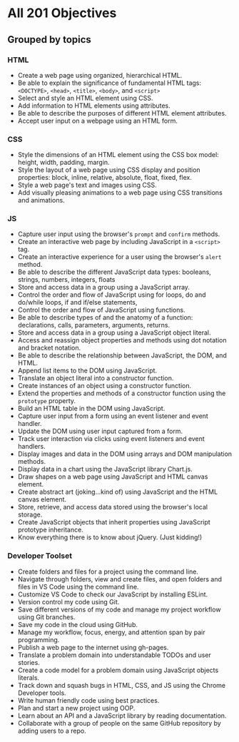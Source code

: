 # All 201 Objectives
## Grouped by topics

### HTML
- Create a web page using organized, hierarchical HTML.
- Be able to explain the significance of fundamental HTML tags: `<DOCTYPE>`, `<head>`, `<title>`, `<body>`, and `<script>`
- Select and style an HTML element using CSS.
- Add information to HTML elements using attributes.
- Be able to describe the purposes of different HTML element attributes.
- Accept user input on a webpage using an HTML form.

### CSS
- Style the dimensions of an HTML element using the CSS box model: height, width, padding, margin.
- Style the layout of a web page using CSS display and position properties: block, inline, relative, absolute, float, fixed, flex.
- Style a web page's text and images using CSS.
- Add visually pleasing animations to a web page using CSS transitions and animations.

### JS
- Capture user input using the browser's `prompt` and `confirm` methods.
- Create an interactive web page by including JavaScript in a `<script>` tag.
- Create an interactive experience for a user using the browser's `alert` method.
- Be able to describe the different JavaScript data types: booleans, strings, numbers, integers, floats
- Store and access data in a group using a JavaScript array.
- Control the order and flow of JavaScript using for loops, do and do/while loops, if and if/else statements,
- Control the order and flow of JavaScript using functions.
- Be able to describe types of and the anatomy of a function: declarations, calls, parameters, arguments, returns.
- Store and access data in a group using a JavaScript object literal.
- Access and reassign object properties and methods using dot notation and bracket notation.
- Be able to describe the relationship between JavaScript, the DOM, and HTML.
- Append list items to the DOM using JavaScript.
- Translate an object literal into a constructor function.
- Create instances of an object using a constructor function.
- Extend the properties and methods of a constructor function using the `prototype` property.
- Build an HTML table in the DOM using JavaScript.
- Capture user input from a form using an event listener and event handler.
- Update the DOM using user input captured from a form.
- Track user interaction via clicks using event listeners and event handlers.
- Display images and data in the DOM using arrays and DOM manipulation methods.
- Display data in a chart using the JavaScript library Chart.js.
- Draw shapes on a web page using JavaScript and HTML canvas element.
- Create abstract art (joking...kind of) using JavaScript and the HTML canvas element.
- Store, retrieve, and access data stored using the browser's local storage.
- Create JavaScript objects that inherit properties using JavaScript prototype inheritance. 
- Know everything there is to know about jQuery. (Just kidding!)

### Developer Toolset
- Create folders and files for a project using the command line.
- Navigate through folders, view and create files, and open folders and files in VS Code using the command line.
- Customize VS Code to check our JavaScript by installing ESLint.
- Version control my code using Git.
- Save different versions of my code and manage my project workflow using Git branches.
- Save my code in the cloud using GitHub.
- Manage my workflow, focus, energy, and attention span by pair programming.
- Publish a web page to the internet using gh-pages.
- Translate a problem domain into understandable TODOs and user stories.
- Create a code model for a problem domain using JavaScript objects literals.
- Track down and squash bugs in HTML, CSS, and JS using the Chrome Developer tools.
- Write human friendly code using best practices.
- Plan and start a new project using OOP.
- Learn about an API and a JavaScript library by reading documentation.
- Collaborate with a group of people on the same GitHub repository by adding users to a repo.